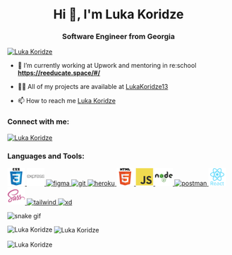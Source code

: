 <h1 align="center">Hi 👋, I'm Luka Koridze</h1>
<h3 align="center">Software Engineer from Georgia</h3>
<p align="left"> <a href="https://github.com/ryo-ma/github-profile-trophy"><img src="https://github-profile-trophy.vercel.app/?username=LukaKoridze13" alt="Luka Koridze" /></a> </p>

- 🌱 I’m currently working at Upwork and mentoring in re:school **https://reeducate.space/#/**

- 👨‍💻 All of my projects are available at [LukaKoridze13](https://github.com/LukaKoridze13)

- 📫 How to reach me [Luka Koridze](https://www.linkedin.com/in/lukakoridze/)

<h3 align="left">Connect with me:</h3>
<p align="left">
<a href="https://www.linkedin.com/in/lukakoridze/" target="blank"><img align="center" src="https://raw.githubusercontent.com/rahuldkjain/github-profile-readme-generator/master/src/images/icons/Social/linked-in-alt.svg" alt="Luka Koridze" height="30" width="40" /></a>


<h3 align="left">Languages and Tools:</h3>
<p align="left"> 
<a href="https://www.w3schools.com/css/" target="_blank" rel="noreferrer"> <img src="https://raw.githubusercontent.com/devicons/devicon/master/icons/css3/css3-original-wordmark.svg" alt="css3" width="40" height="40"/> </a> 
<a href="https://expressjs.com" target="_blank" rel="noreferrer"> <img src="https://raw.githubusercontent.com/devicons/devicon/master/icons/express/express-original-wordmark.svg" alt="express" width="40" height="40"/> </a> 
<a href="https://www.figma.com/" target="_blank" rel="noreferrer"> <img src="https://www.vectorlogo.zone/logos/figma/figma-icon.svg" alt="figma" width="40" height="40"/> </a> 
<a href="https://git-scm.com/" target="_blank" rel="noreferrer"> <img src="https://www.vectorlogo.zone/logos/git-scm/git-scm-icon.svg" alt="git" width="40" height="40"/> </a> 
<a href="https://heroku.com" target="_blank" rel="noreferrer"> <img src="https://www.vectorlogo.zone/logos/heroku/heroku-icon.svg" alt="heroku" width="40" height="40"/> </a> 
<a href="https://www.w3.org/html/" target="_blank" rel="noreferrer"> <img src="https://raw.githubusercontent.com/devicons/devicon/master/icons/html5/html5-original-wordmark.svg" alt="html5" width="40" height="40"/> </a> 
<a href="https://developer.mozilla.org/en-US/docs/Web/JavaScript" target="_blank" rel="noreferrer"> <img src="https://raw.githubusercontent.com/devicons/devicon/master/icons/javascript/javascript-original.svg" alt="javascript" width="40" height="40"/> </a> 
<a href="https://nodejs.org" target="_blank" rel="noreferrer"> <img src="https://raw.githubusercontent.com/devicons/devicon/master/icons/nodejs/nodejs-original-wordmark.svg" alt="nodejs" width="40" height="40"/> </a> 
<a href="https://postman.com" target="_blank" rel="noreferrer"> <img src="https://www.vectorlogo.zone/logos/getpostman/getpostman-icon.svg" alt="postman" width="40" height="40"/> </a> 
<a href="https://reactjs.org/" target="_blank" rel="noreferrer"> <img src="https://raw.githubusercontent.com/devicons/devicon/master/icons/react/react-original-wordmark.svg" alt="react" width="40" height="40"/> </a>
<a href="https://sass-lang.com" target="_blank" rel="noreferrer"> <img src="https://raw.githubusercontent.com/devicons/devicon/master/icons/sass/sass-original.svg" alt="sass" width="40" height="40"/> </a> 
<a href="https://tailwindcss.com/" target="_blank" rel="noreferrer"> <img src="https://www.vectorlogo.zone/logos/tailwindcss/tailwindcss-icon.svg" alt="tailwind" width="40" height="40"/> </a> 
<a href="https://www.adobe.com/products/xd.html" target="_blank" rel="noreferrer"> <img src="https://cdn.worldvectorlogo.com/logos/adobe-xd.svg" alt="xd" width="40" height="40"/> </a> </p>

![snake gif](https://github.com/LukaKoridze13/LukaKoridze13/blob/output/github-contribution-grid-snake.gif)

<p><img align="left" src="https://github-readme-stats.vercel.app/api/top-langs?username=LukaKoridze13&show_icons=true&theme=dark&text_color=FFFFFF&locale=en&layout=compact" alt="Luka Koridze" /></p>

<p>&nbsp;<img align="center" src="https://github-readme-stats.vercel.app/api?username=LukaKoridze13&show_icons=true&theme=dark&text_color=FFFFFF&locale=en" alt="Luka Koridze" /></p>

<p><img align="center" src="https://github-readme-streak-stats.herokuapp.com/?user=LukaKoridze13&" alt="Luka Koridze" /></p>
